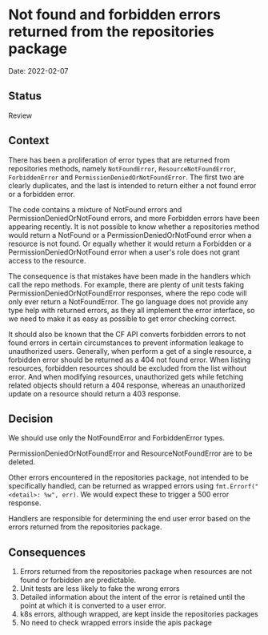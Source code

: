 # Not found and forbidden errors returned from the repositories package

Date: 2022-02-07

## Status

Review

## Context

There has been a proliferation of error types that are returned from
repositories methods, namely `NotFoundError`, `ResourceNotFoundError`,
`ForbiddenError` and `PermissionDeniedOrNotFoundError`. The first two are
clearly duplicates, and the last is intended to return either a not found error
or a forbidden error.

The code contains a mixture of NotFound errors and PermissionDeniedOrNotFound
errors, and more Forbidden errors have been appearing recently. It is not
possible to know whether a repositories method would return a NotFound or a
PermissionDeniedOrNotFound error when a resource is not found. Or equally
whether it would return a Forbidden or a PermissionDeniedOrNotFound error when
a user's role does not grant access to the resource.

The consequence is that mistakes have been made in the handlers which call the
repo methods. For example, there are plenty of unit tests faking
PermissionDeniedOrNotFoundError responses, where the repo code will only ever
return a NotFoundError. The go language does not provide any type help with
returned errors, as they all implement the error interface, so we need to make
it as easy as possible to get error checking correct.

It should also be known that the CF API converts forbidden errors to not found
errors in certain circumstances to prevent information leakage to unauthorized
users. Generally, when perform a get of a single resource, a forbidden error
should be returned as a 404 not found error. When listing resources, forbidden
resources should be excluded from the list without error. And when modifying
resources, unauthorized gets while fetching related objects should return a 404
response, whereas an unauthorized update on a resource should return a 403
response.

## Decision

We should use only the NotFoundError and ForbiddenError types.

PermissionDeniedOrNotFoundError and ResourceNotFoundError are to be deleted.

Other errors encountered in the repositories package, not intended to be
specifically handled, can be returned as wrapped errors using
`fmt.Errorf("<detail>: %w", err)`. We would expect these to trigger a 500
error response.

Handlers are responsible for determining the end user error based on the errors
returned from the repositories package.

## Consequences

1. Errors returned from the repositories package when resources are not found
   or forbidden are predictable.
1. Unit tests are less likely to fake the wrong errors
1. Detailed information about the intent of the error is retained until the
   point at which it is converted to a user error.
1. k8s errors, although wrapped, are kept inside the repositories packages
1. No need to check wrapped errors inside the apis package
